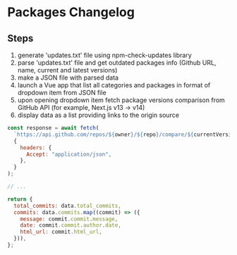 # Packages Changelog

## Steps

1. generate 'updates.txt' file using npm-check-updates library
2. parse 'updates.txt' file and get outdated packages info (Github URL, name, current and latest versions)
3. make a JSON file with parsed data
4. launch a Vue app that list all categories and packages in format of dropdown item from JSON file
5. upon opening dropdown item fetch package versions comparison from GitHub API (for example, Next.js v13 -> v14)
6. display data as a list providing links to the origin source

```js
const response = await fetch(
  `https://api.github.com/repos/${owner}/${repo}/compare/${currentVersion}...${latestVersion}`,
  {
    headers: {
      Accept: "application/json",
    },
  }
);

// ...

return {
  total_commits: data.total_commits,
  commits: data.commits.map((commit) => ({
    message: commit.commit.message,
    date: commit.commit.author.date,
    html_url: commit.html_url,
  })),
};
```
